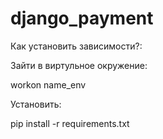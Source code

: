 # django_payment

Как установить зависимости?:

Зайти в виртульное окружение:

workon name_env

Установить:

pip install -r requirements.txt
